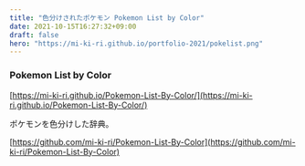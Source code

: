 ```yaml
---
title: "色分けされたポケモン Pokemon List by Color"
date: 2021-10-15T16:27:32+09:00
draft: false
hero: "https://mi-ki-ri.github.io/portfolio-2021/pokelist.png"
---
```


### Pokemon List by Color

[https://mi-ki-ri.github.io/Pokemon-List-By-Color/](https://mi-ki-ri.github.io/Pokemon-List-By-Color/)

ポケモンを色分けした辞典。

[https://github.com/mi-ki-ri/Pokemon-List-By-Color](https://github.com/mi-ki-ri/Pokemon-List-By-Color)